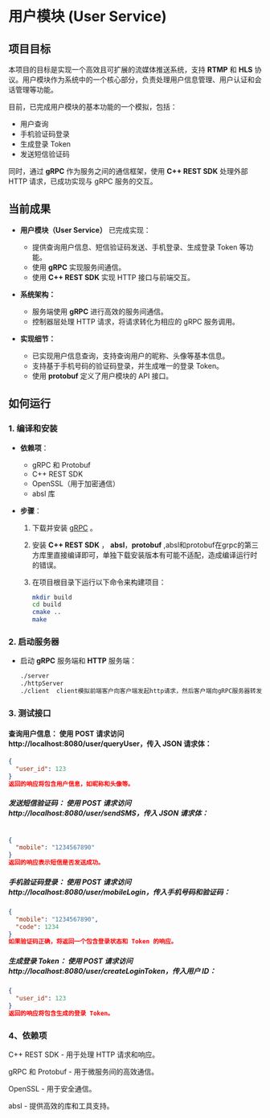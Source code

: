 # 用户模块 (User Service)

## 项目目标

本项目的目标是实现一个高效且可扩展的流媒体推送系统，支持 **RTMP** 和 **HLS** 协议。用户模块作为系统中的一个核心部分，负责处理用户信息管理、用户认证和会话管理等功能。

目前，已完成用户模块的基本功能的一个模拟，包括：
- 用户查询
- 手机验证码登录
- 生成登录 Token
- 发送短信验证码

同时，通过 **gRPC** 作为服务之间的通信框架，使用 **C++ REST SDK** 处理外部 HTTP 请求，已成功实现与 gRPC 服务的交互。

## 当前成果

- **用户模块（User Service）** 已完成实现：
  - 提供查询用户信息、短信验证码发送、手机登录、生成登录 Token 等功能。
  - 使用 **gRPC** 实现服务间通信。
  - 使用 **C++ REST SDK** 实现 HTTP 接口与前端交互。

- **系统架构：**
  - 服务端使用 **gRPC** 进行高效的服务间通信。
  - 控制器层处理 HTTP 请求，将请求转化为相应的 gRPC 服务调用。

- **实现细节：**
  - 已实现用户信息查询，支持查询用户的昵称、头像等基本信息。
  - 支持基于手机号码的验证码登录，并生成唯一的登录 Token。
  - 使用 **protobuf** 定义了用户模块的 API 接口。

## 如何运行

### 1. 编译和安装

- **依赖项**：
  - gRPC 和 Protobuf
  - C++ REST SDK
  - OpenSSL（用于加密通信）
  - absl 库

- **步骤**：
  1. 下载并安装 [gRPC](https://grpc.io/) 。
  2. 安装 **C++ REST SDK** ， **absl**，**protobuf** ,absl和protobuf在grpc的第三方库里直接编译即可，单独下载安装版本有可能不适配，造成编译运行时的错误。
  3. 在项目根目录下运行以下命令来构建项目：

     ```bash
     mkdir build
     cd build
     cmake ..
     make
     ```

### 2. 启动服务器

- 启动 **gRPC** 服务端和 **HTTP** 服务端：

  ```bash
  ./server
  ./httpServer
  ./client  client模拟前端客户向客户端发起http请求，然后客户端向gRPC服务器转发请求数据
  ```

### 3. 测试接口

#### 查询用户信息： 使用 POST 请求访问 http://localhost:8080/user/queryUser，传入 JSON 请求体：

```json
{
  "user_id": 123
}
返回的响应将包含用户信息，如昵称和头像等。
```

##### 发送短信验证码： 使用 POST 请求访问 http://localhost:8080/user/sendSMS，传入 JSON 请求体：

```json

{
  "mobile": "1234567890"
}
返回的响应表示短信是否发送成功。
```

##### 手机验证码登录： 使用 POST 请求访问 http://localhost:8080/user/mobileLogin，传入手机号码和验证码：

```json
{
  "mobile": "1234567890",
  "code": 1234
}
如果验证码正确，将返回一个包含登录状态和 Token 的响应。

```

##### 生成登录 Token： 使用 POST 请求访问 http://localhost:8080/user/createLoginToken，传入用户 ID：

```json
{
  "user_id": 123
}
返回的响应将包含生成的登录 Token。

```

### 4、依赖项

C++ REST SDK - 用于处理 HTTP 请求和响应。

gRPC 和 Protobuf - 用于微服务间的高效通信。

OpenSSL - 用于安全通信。

absl - 提供高效的库和工具支持。


